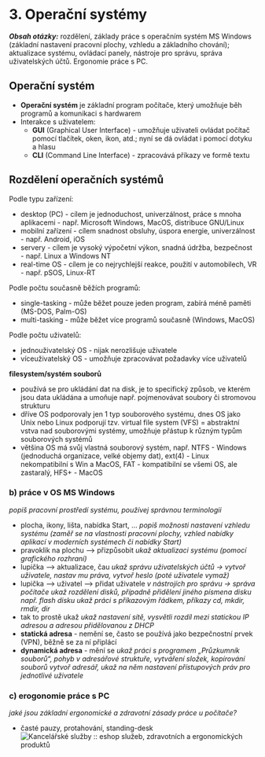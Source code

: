 # 3. Operační systémy

***Obsah otázky:*** rozdělení, základy práce s operačním systém MS Windows (základní nastavení pracovní  plochy, vzhledu a základního chování); aktualizace systému, ovládací panely, nástroje pro správu, správa  uživatelských účtů. Ergonomie práce s PC. 

## Operační systém
- **Operační systém** je základní program počítače, který umožňuje běh programů a komunikaci s hardwarem
- Interakce s uživatelem:
    - **GUI** (Graphical User Interface) - umožňuje uživateli ovládat počítač pomocí tlačítek, oken, ikon, atd.; nyní se dá ovládat i pomocí dotyku a hlasu
    - **CLI** (Command Line Interface) - zpracovává příkazy ve formě textu

## Rozdělení operačních systémů
Podle typu zařízení:
- desktop (PC) - cílem je jednoduchost, univerzálnost, práce s mnoha aplikacemi - např. Microsoft Windows, MacOS, distribuce GNU/Linux
- mobilní zařízení - cílem snadnost obsluhy, úspora energie, univerzálnost - např. Android, iOS
- servery - cílem je vysoký výpočetní výkon, snadná údržba, bezpečnost - např. Linux a Windows NT
- real-time OS - cílem je co nejrychlejší reakce, použití v automobilech, VR - např. pSOS, Linux-RT

Podle počtu současně běžích programů:
- single-tasking - může běžet pouze jeden program, zabírá méně paměti (MS-DOS, Palm-OS)
- multi-tasking - může běžet více programů současně (Windows, MacOS)

Podle počtu uživatelů:
- jednouživatelský OS - nijak nerozlišuje uživatele
- víceuživatelský OS - umožňuje zpracovávat požadavky více uživatelů

**filesystem/systém souborů** 
- používá se pro ukládání dat na disk, je to specifický způsob, ve kterém jsou data ukládána a umoňuje např. pojmenovávat soubory či stromovou strukturu
- dříve OS podporovaly jen 1 typ souborového systému, dnes OS jako Unix nebo Linux podporují tzv. virtual file system (VFS) = abstraktní vstva nad souborovými systémy, umožňuje přástup k různým typům souborových systémů
- většina OS má svůj vlastná souborový systém, např. NTFS - Windows (jednoduchá organizace, velké objemy dat), ext(4) - Linux nekompatibilní s Win a MacOS, FAT - kompatibilní se všemi OS, ale zastaralý, HFS+ - MacOS

### b) práce v OS MS Windows
*popiš pracovní prostředí systému, používej správnou terminologii*
- plocha, ikony, lišta, nabídka Start, ...
*popiš možnosti nastavení vzhledu systému (zaměř se na vlastnosti pracovní plochy, vzhled nabídky aplikací v moderních systémech či nabídky Start)*
- pravoklik na plochu --> přizpůsobit
*ukaž aktualizaci systému (pomocí grafického rozhraní)*
- lupička --> aktualizace, čau
*ukaž správu uživatelských účtů -> vytvoř uživatele, nastav mu práva, vytvoř heslo (poté uživatele vymaž)*
- lupička --> uživatel --> přidat uživatele
*v nástrojích pro správu -> správa počítače ukaž rozdělení disků, případně přidělení jiného písmena disku např. flash disku*
*ukaž práci s příkazovým řádkem, příkazy cd, mkdir, rmdir, dir*
- tak to prostě ukaž
*ukaž nastavení sítě, vysvětli rozdíl mezi statickou IP adresou a adresou přidělovanou z DHCP*
- **statická adresa** - nemění se, často se používá jako bezpečnostní prvek (VPN), běžně se za ní připlácí
- **dynamická adresa** - mění se
*ukaž práci s programem „Průzkumník souborů“, pohyb v adresářové struktuře, vytváření složek, kopírování souborů*
*vytvoř adresář, ukaž na něm nastavení přístupových práv pro jednotlivé uživatele*

### c) erogonomie práce s PC
*jaké jsou základní ergonomické a zdravotní zásady práce u počítače?*
- časté pauzy, protahování, standing-desk
![Kancelářské služby :: eshop služeb, zdravotních a ergonomických produktů](https://www.kancelarske-sluzby.cz/fotky80706/fotos/clanky/ergonomicka-poloha-spravne-sezeni.png)